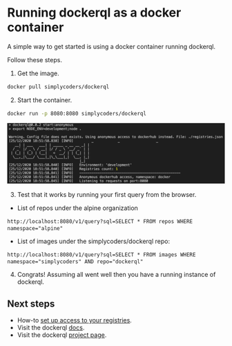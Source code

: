 # Running dockerql as a docker container

A simple way to get started is using a docker container running dockerql. 

Follow these steps.

1. Get the image.

~~~bash
docker pull simplycoders/dockerql
~~~

2. Start the container.

~~~bash
docker run -p 8080:8080 simplycoders/dockerql
~~~

![terminal](./terminal.png)

3. Test that it works by running your first query from the browser.

* List of repos under the alpine organization 
~~~
http://localhost:8080/v1/query?sql=SELECT * FROM repos WHERE namespace="alpine"
~~~

* List of images under the simplycoders/dockerql repo:
~~~
http://localhost:8080/v1/query?sql=SELECT * FROM images WHERE namespace="simplycoders" AND repo="dockerql"
~~~

4. Congrats! Assuming all went well then you have a running instance of dockerql.

## Next steps

* How-to [set up access to your registries](./set-up-access-to-registries).
* Visit the dockerql [docs](./).
* Visit the dockerql [project page](https://github.com/simplyCoders/dockerql).

